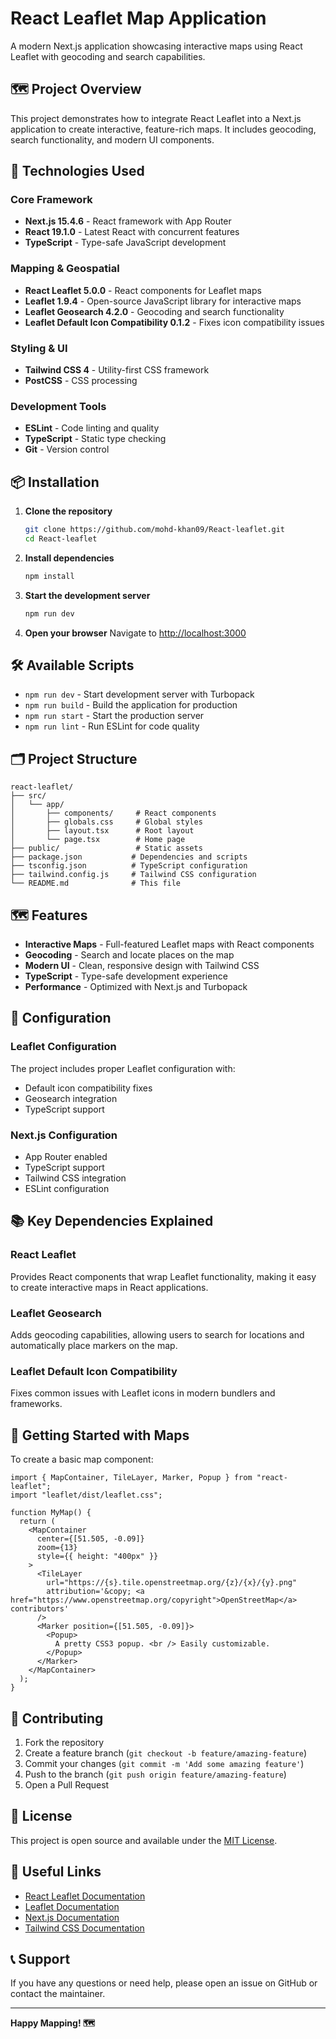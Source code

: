 # React Leaflet Map Application

A modern Next.js application showcasing interactive maps using React Leaflet with geocoding and search capabilities.

## 🗺️ Project Overview

This project demonstrates how to integrate React Leaflet into a Next.js application to create interactive, feature-rich maps. It includes geocoding, search functionality, and modern UI components.

## 🚀 Technologies Used

### Core Framework

- **Next.js 15.4.6** - React framework with App Router
- **React 19.1.0** - Latest React with concurrent features
- **TypeScript** - Type-safe JavaScript development

### Mapping & Geospatial

- **React Leaflet 5.0.0** - React components for Leaflet maps
- **Leaflet 1.9.4** - Open-source JavaScript library for interactive maps
- **Leaflet Geosearch 4.2.0** - Geocoding and search functionality
- **Leaflet Default Icon Compatibility 0.1.2** - Fixes icon compatibility issues

### Styling & UI

- **Tailwind CSS 4** - Utility-first CSS framework
- **PostCSS** - CSS processing

### Development Tools

- **ESLint** - Code linting and quality
- **TypeScript** - Static type checking
- **Git** - Version control

## 📦 Installation

1. **Clone the repository**

   ```bash
   git clone https://github.com/mohd-khan09/React-leaflet.git
   cd React-leaflet
   ```

2. **Install dependencies**

   ```bash
   npm install
   ```

3. **Start the development server**

   ```bash
   npm run dev
   ```

4. **Open your browser**
   Navigate to [http://localhost:3000](http://localhost:3000)

## 🛠️ Available Scripts

- `npm run dev` - Start development server with Turbopack
- `npm run build` - Build the application for production
- `npm run start` - Start the production server
- `npm run lint` - Run ESLint for code quality

## 🗂️ Project Structure

```
react-leaflet/
├── src/
│   └── app/
│       ├── components/     # React components
│       ├── globals.css     # Global styles
│       ├── layout.tsx      # Root layout
│       └── page.tsx        # Home page
├── public/                 # Static assets
├── package.json           # Dependencies and scripts
├── tsconfig.json          # TypeScript configuration
├── tailwind.config.js     # Tailwind CSS configuration
└── README.md              # This file
```

## 🗺️ Features

- **Interactive Maps** - Full-featured Leaflet maps with React components
- **Geocoding** - Search and locate places on the map
- **Modern UI** - Clean, responsive design with Tailwind CSS
- **TypeScript** - Type-safe development experience
- **Performance** - Optimized with Next.js and Turbopack

## 🔧 Configuration

### Leaflet Configuration

The project includes proper Leaflet configuration with:

- Default icon compatibility fixes
- Geosearch integration
- TypeScript support

### Next.js Configuration

- App Router enabled
- TypeScript support
- Tailwind CSS integration
- ESLint configuration

## 📚 Key Dependencies Explained

### React Leaflet

Provides React components that wrap Leaflet functionality, making it easy to create interactive maps in React applications.

### Leaflet Geosearch

Adds geocoding capabilities, allowing users to search for locations and automatically place markers on the map.

### Leaflet Default Icon Compatibility

Fixes common issues with Leaflet icons in modern bundlers and frameworks.

## 🚀 Getting Started with Maps

To create a basic map component:

```tsx
import { MapContainer, TileLayer, Marker, Popup } from "react-leaflet";
import "leaflet/dist/leaflet.css";

function MyMap() {
  return (
    <MapContainer
      center={[51.505, -0.09]}
      zoom={13}
      style={{ height: "400px" }}
    >
      <TileLayer
        url="https://{s}.tile.openstreetmap.org/{z}/{x}/{y}.png"
        attribution='&copy; <a href="https://www.openstreetmap.org/copyright">OpenStreetMap</a> contributors'
      />
      <Marker position={[51.505, -0.09]}>
        <Popup>
          A pretty CSS3 popup. <br /> Easily customizable.
        </Popup>
      </Marker>
    </MapContainer>
  );
}
```

## 🤝 Contributing

1. Fork the repository
2. Create a feature branch (`git checkout -b feature/amazing-feature`)
3. Commit your changes (`git commit -m 'Add some amazing feature'`)
4. Push to the branch (`git push origin feature/amazing-feature`)
5. Open a Pull Request

## 📄 License

This project is open source and available under the [MIT License](LICENSE).

## 🔗 Useful Links

- [React Leaflet Documentation](https://react-leaflet.js.org/)
- [Leaflet Documentation](https://leafletjs.com/)
- [Next.js Documentation](https://nextjs.org/docs)
- [Tailwind CSS Documentation](https://tailwindcss.com/docs)

## 📞 Support

If you have any questions or need help, please open an issue on GitHub or contact the maintainer.

---

**Happy Mapping! 🗺️**

